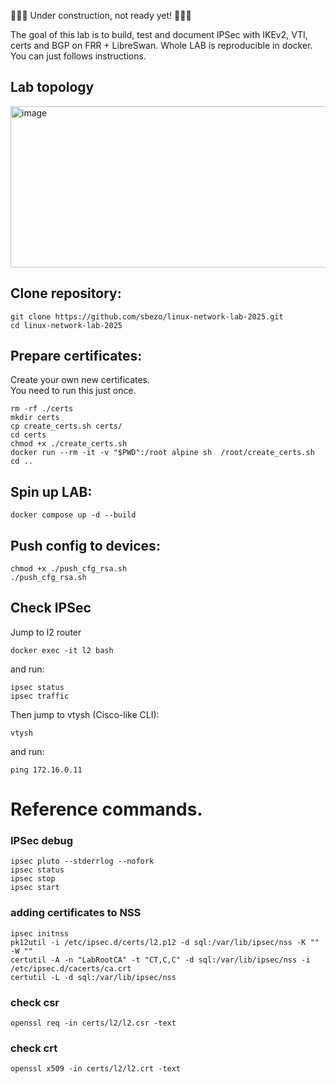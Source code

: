 🚧🚧🚧 Under construction, not ready yet! 🚧🚧🚧



The goal of this lab is to build, test and document IPSec with IKEv2, VTI, certs and BGP on FRR + LibreSwan.
Whole LAB is reproducible in docker. You can just follows instructions.   

## Lab topology
<img width="902" height="258" alt="image" src="https://github.com/user-attachments/assets/55b04537-f1e1-4d1c-90e9-0135d8e0fa56" />


## Clone repository:
```
git clone https://github.com/sbezo/linux-network-lab-2025.git
cd linux-network-lab-2025
```

## Prepare certificates:
Create your own new certificates.   
You need to run this just once.

```
rm -rf ./certs
mkdir certs
cp create_certs.sh certs/
cd certs
chmod +x ./create_certs.sh
docker run --rm -it -v "$PWD":/root alpine sh  /root/create_certs.sh
cd ..
```

## Spin up LAB:
```
docker compose up -d --build
```

## Push config to devices:
```
chmod +x ./push_cfg_rsa.sh
./push_cfg_rsa.sh
```

## Check IPSec

Jump to l2 router
```
docker exec -it l2 bash
```
and run:
```
ipsec status
ipsec traffic
```
Then jump to vtysh (Cisco-like CLI):
```
vtysh
```
and run:
```
ping 172.16.0.11
```

# Reference commands.  

### IPSec debug
```
ipsec pluto --stderrlog --nofork
ipsec status
ipsec stop
ipsec start
```

### adding certificates to NSS
```
ipsec initnss
pk12util -i /etc/ipsec.d/certs/l2.p12 -d sql:/var/lib/ipsec/nss -K "" -W ""
certutil -A -n "LabRootCA" -t "CT,C,C" -d sql:/var/lib/ipsec/nss -i /etc/ipsec.d/cacerts/ca.crt
certutil -L -d sql:/var/lib/ipsec/nss
```

### check csr
```
openssl req -in certs/l2/l2.csr -text
```
### check crt
```
openssl x509 -in certs/l2/l2.crt -text
```

